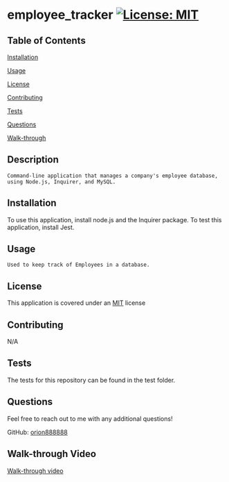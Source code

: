 # employee_tracker     <a href = "https://opensource.org/licenses/MIT">![License: MIT](https://img.shields.io/badge/License-MIT-yellow.svg)</a>

  ## Table of Contents

  [Installation](#installation)

  [Usage](#usage)

  [License](#license)

  [Contributing](#contributing)

  [Tests](#tests)

  [Questions](#questions)

  [Walk-through](#video)

  ## Description

    Command-line application that manages a company's employee database, using Node.js, Inquirer, and MySQL.

  ## Installation <a id="installation"></a>

  To use this application, install node.js and the Inquirer package. To test this application, install Jest.

  ## Usage <a id="usage"></a>

    Used to keep track of Employees in a database.

  ## License <a id="license"></a>

  This application is covered under an <a href = "https://opensource.org/licenses/MIT">MIT</a> license

  ## Contributing <a id="contributing"></a>

  N/A

  ## Tests <a id="tests"></a>

  The tests for this repository can be found in the test folder.
  ## Questions <a id="questions"></a>

  Feel free to reach out to me with any additional questions!

  GitHub: <a href="https://github.com/orion888888"> orion888888</a>

  ## Walk-through Video 

  [Walk-through video](./assets/employee_tracker1.mp4)